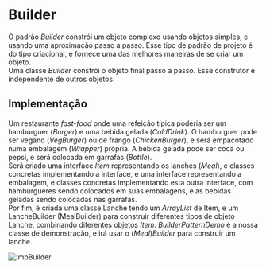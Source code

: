 # Builder

O padrão *Builder* constrói um objeto complexo usando objetos 
simples, e usando uma aproximação passo a passo.
Esse tipo de padrão de projeto é do tipo criacional, e fornece
uma das melhores maneiras de se criar um objeto.  
Uma classe *Builder* constrói o objeto final passo a passo. Esse
construtor é independente de outros objetos.  

## Implementação  

Um restaurante *fast-food* onde uma refeição típica poderia ser
um hamburguer (*Burger*) e uma bebida gelada (*ColdDrink*). O hamburguer pode 
ser vegano (*VegBurger*) ou de frango (*ChickenBurger*), e será empacotado numa
embalagem (*Wrapper*) própria. A bebida gelada pode ser coca ou pepsi, e será
colocada em garrafas (*Bottle*).  
Será criado uma interface *Item* representando os lanches (*Meal*), e classes
concretas implementando a interface, e uma interface representando
a embalagem, e classes concretas implementando esta outra interface,
com hamburgueres sendo colocados em suas embalagens, e as bebidas geladas 
sendo colocadas nas garrafas.  
Por fim, é criada uma classe Lanche tendo um *ArrayList* de Item,
e um LancheBuilder (MealBuilder) para construir diferentes tipos de objeto
Lanche, combinando diferentes objetos *Item*. *BuilderPatternDemo* é a nossa
classe de demonstração, e irá usar o (*Meal*)*Builder* para construir um lanche.  

![imbBuilder](https://www.tutorialspoint.com/design_pattern/images/builder_pattern_uml_diagram.jpg)





